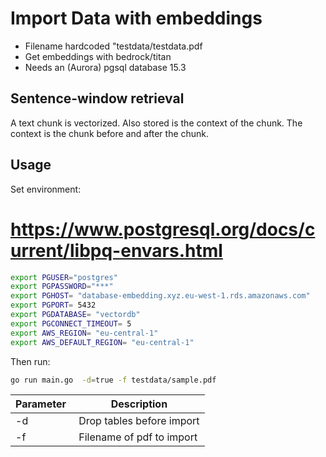 # Import Data with embeddings

- Filename hardcoded "testdata/testdata.pdf
- Get embeddings with bedrock/titan
- Needs an (Aurora) pgsql database 15.3


## Sentence-window retrieval

A text chunk is vectorized. Also stored is the context of the chunk. The context is the chunk before and after the chunk.

## Usage

Set environment:

# https://www.postgresql.org/docs/current/libpq-envars.html

```bash
export PGUSER="postgres"
export PGPASSWORD="***"
export PGHOST= "database-embedding.xyz.eu-west-1.rds.amazonaws.com"
export PGPORT= 5432
export PGDATABASE= "vectordb"
export PGCONNECT_TIMEOUT= 5
export AWS_REGION= "eu-central-1"
export AWS_DEFAULT_REGION= "eu-central-1"
```

Then run:

```bash
go run main.go  -d=true -f testdata/sample.pdf
```

Parameter | Description
--- | ---
-d | Drop tables before import
-f | Filename of pdf to import
